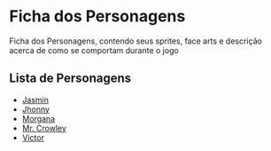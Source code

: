 <h1>Ficha dos Personagens</h1>
<p>Ficha dos Personagens, contendo seus sprites, face arts e descrição acerca de como se comportam durante o jogo</p>

<h2>Lista de Personagens</h2>
<ul>
  <li><a href = https://github.com/StormSoftOfficial/RPG-VILLAGE/tree/main/Historia/ficha%20dos%20persongens/Jasmin> Jasmin</a></li>
  <li><a href = https://github.com/StormSoftOfficial/RPG-VILLAGE/tree/main/Historia/ficha%20dos%20persongens/Jhonny> Jhonny</a></li>
  <li><a href = https://github.com/StormSoftOfficial/RPG-VILLAGE/tree/main/Historia/ficha%20dos%20persongens/Morgana> Morgana</a></li>
  <li><a href = https://github.com/StormSoftOfficial/RPG-VILLAGE/tree/main/Historia/ficha%20dos%20persongens/Mr.%20Crowley> Mr. Crowley</a></li>
  <li><a href = https://github.com/StormSoftOfficial/RPG-VILLAGE/tree/main/Historia/ficha%20dos%20persongens/Victor> Victor</a></li>
</ul>
